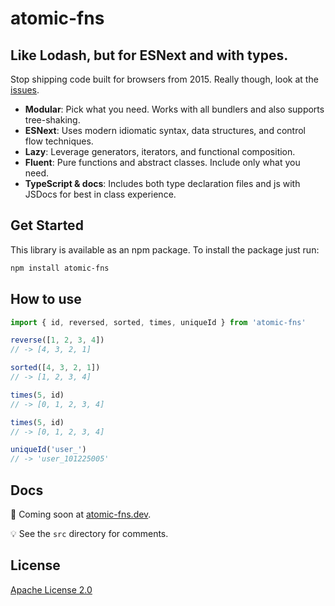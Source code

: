 # atomic-fns

## Like Lodash, but for ESNext and with types.

Stop shipping code built for browsers from 2015. Really though, look at the [issues](https://github.com/lodash/lodash/issues/2930#issuecomment-370295020).

* **Modular**: Pick what you need. Works with all bundlers and also supports tree-shaking.
* **ESNext**: Uses modern idiomatic syntax, data structures, and control flow techniques.
* **Lazy**: Leverage generators, iterators, and functional composition.
* **Fluent**: Pure functions and abstract classes. Include only what you need.
* **TypeScript & docs**: Includes both type declaration files and js with JSDocs for best in class experience.

## Get Started

This library is available as an npm package. To install the package just run:

```bash
npm install atomic-fns
```

## How to use
```typescript
import { id, reversed, sorted, times, uniqueId } from 'atomic-fns'

reverse([1, 2, 3, 4])
// -> [4, 3, 2, 1]

sorted([4, 3, 2, 1])
// -> [1, 2, 3, 4]

times(5, id)
// -> [0, 1, 2, 3, 4]

times(5, id)
// -> [0, 1, 2, 3, 4]

uniqueId('user_')
// -> 'user_101225005'
```

## Docs

🚢 Coming soon at [atomic-fns.dev](https://atomic-fns.dev).

💡 See the `src` directory for comments.

## License

[Apache License 2.0](http://www.apache.org/licenses/LICENSE-2.0)
